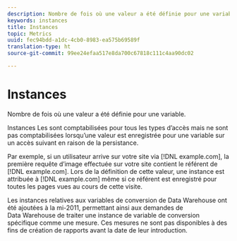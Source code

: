 ```yaml
---
description: Nombre de fois où une valeur a été définie pour une variable.
keywords: instances
title: Instances
topic: Metrics
uuid: fec94bdd-a1dc-4cb0-8983-ea575b69589f
translation-type: ht
source-git-commit: 99ee24efaa517e8da700c67818c111c4aa90dc02

---
```



# Instances

Nombre de fois où une valeur a été définie pour une variable.

Instances  Les sont comptabilisées pour tous les types d’accès mais ne sont pas comptabilisées lorsqu’une valeur est enregistrée pour une variable sur un accès suivant en raison de la persistance.

Par exemple, si un utilisateur arrive sur votre site via [!DNL example.com], la première requête d’image effectuée sur votre site contient le référent de [!DNL example.com]. Lors de la définition de cette valeur, une instance est attribuée à [!DNL example.com] même si ce référent est enregistré pour toutes les pages vues au cours de cette visite.

Les instances relatives aux variables de conversion de Data Warehouse ont été ajoutées à la mi-2011, permettant ainsi aux demandes de Data Warehouse de traiter une instance de variable de conversion spécifique comme une mesure. Ces mesures ne sont pas disponibles à des fins de création de rapports avant la date de leur introduction.
